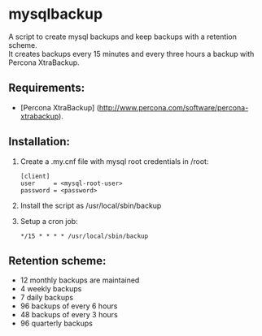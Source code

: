 mysqlbackup 
=========== 
 
A script to create mysql backups and keep backups with a retention scheme.  
It creates backups every 15 minutes and every three hours a backup with Percona XtraBackup.  
 

## Requirements: ##
*  [Percona XtraBackup] (http://www.percona.com/software/percona-xtrabackup).  


## Installation: ##

1.  Create a .my.cnf file with mysql root credentials in /root:

        [client]
        user     = <mysql-root-user>
        password = <password>

2.  Install the script as /usr/local/sbin/backup
3.  Setup a cron job:  

        */15 * * * * /usr/local/sbin/backup
 
 
## Retention scheme: ##
 
*   12 monthly backups are maintained 
*   4 weekly backups 
*   7 daily backups 
*   96 backups of every 6 hours 
*   48 backups of every 3 hours 
*   96 quarterly backups 

